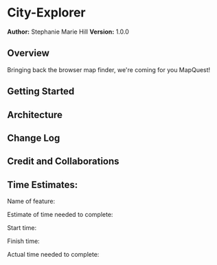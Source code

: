# City-Explorer

**Author:** Stephanie Marie Hill
**Version:** 1.0.0

## Overview
Bringing back the browser map finder, we're coming for you MapQuest!

## Getting Started
<!-- What are the steps that a user must take in order to build this app on their own machine and get it running? -->

## Architecture
<!-- Provide a detailed description of the application design. What technologies (languages, libraries, etc) you're using, and any other relevant design information. -->

## Change Log
<!-- Use this area to document the iterative changes made to your application as each feature is successfully implemented. Use time stamps. Here's an example:

01-01-2001 4:59pm - Application now has a fully-functional express server, with a GET route for the location resource. -->

## Credit and Collaborations
<!-- Give credit (and a link) to other people or resources that helped you build this application. -->

## Time Estimates:

Name of feature: 

Estimate of time needed to complete: 

Start time: 

Finish time: 

Actual time needed to complete: